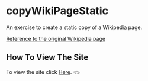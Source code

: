 # copyWikiPageStatic
An exercise to create a static copy of a Wikipedia page.

[Reference to the original Wikipedia page](https://he.wikipedia.org/wiki/%D7%AA%D7%A4%D7%95%D7%97)

## How To View The Site

To view the site click [Here](https://he.wikipedia.org/wiki/%D7%AA%D7%A4%D7%95%D7%97). :point_left:
